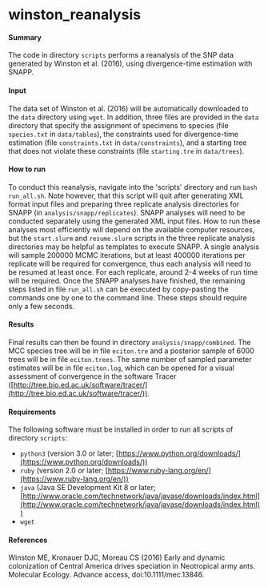<!-- m_matschiner Thu Jan 5 23:30:10 CET 2017-->

# winston\_reanalysis

#### Summary

The code in directory `scripts` performs a reanalysis of the SNP data generated by Winston et al. (2016), using divergence-time estimation with SNAPP.

#### Input

The data set of Winston et al. (2016) will be automatically downloaded to the `data` directory using `wget`. In addition, three files are provided in the `data` directory that specify the assignment of specimens to species (file `species.txt` in `data/tables`), the constraints used for divergence-time estimation (file `constraints.txt` in `data/constraints`), and a starting tree that does not violate these constraints (file `starting.tre` in `data/trees`).

#### How to run

To conduct this reanalysis, navigate into the 'scripts' directory and run `bash run_all.sh`. Note however, that this script will quit after generating XML format input files and preparing three replicate analysis directories for SNAPP (in `analysis/snapp/replicates`). SNAPP analyses will need to be conducted separately using the generated XML input files. How to run these analyses most efficiently will depend on the available computer resources, but the `start.slurm` and `resume.slurm` scripts in the three replicate analysis directories may be helpful as templates to execute SNAPP. A single analysis will sample 200000 MCMC iterations, but at least 400000 iterations per replicate will be required for convergence, thus each analysis will need to be resumed at least once. For each replicate, around 2-4 weeks of run time will be required. Once the SNAPP analyses have finished, the remaining steps listed in file `run_all.sh` can be executed by copy-pasting the commands one by one to the command line. These steps should require only a few seconds.

#### Results

Final results can then be found in directory `analysis/snapp/combined`. The MCC species tree will be in file `eciton.tre` and a posterior sample of 6000 trees will be in file `eciton.trees`. The same number of sampled parameter estimates will be in file `eciton.log`, which can be opened for a visual assessment of convergence in the software Tracer ([http://tree.bio.ed.ac.uk/software/tracer/](http://tree.bio.ed.ac.uk/software/tracer/)).

#### Requirements

The following software must be installed in order to run all scripts of directory `scripts`:

* `python3` (version 3.0 or later; [https://www.python.org/downloads/](https://www.python.org/downloads/))
* `ruby` (version 2.0 or later; [https://www.ruby-lang.org/en/](https://www.ruby-lang.org/en/))
* `java` (Java SE Development Kit 8 or later; [http://www.oracle.com/technetwork/java/javase/downloads/index.html](http://www.oracle.com/technetwork/java/javase/downloads/index.html))
*  `wget`

#### References

Winston ME, Kronauer DJC, Moreau CS (2016) Early and dynamic colonization of Central America drives speciation in Neotropical army ants. Molecular Ecology. Advance access, doi:10.1111/mec.13846.